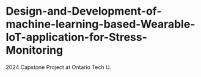# Design-and-Development-of-machine-learning-based-Wearable-IoT-application-for-Stress-Monitoring
2024 Capstone Project at Ontario Tech U.
